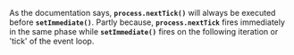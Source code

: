 As the documentation says, **`process.nextTick()`** will always be executed before **`setImmediate()`**. Partly because, **`process.nextTick`** fires immediately in the same phase while **`setImmediate()`** fires on the following iteration or 'tick' of the event loop.
